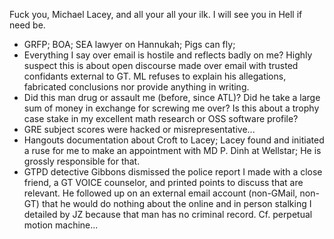 Fuck you, Michael Lacey, and all your all your ilk. I will see you in Hell if need be.

* GRFP; BOA; SEA lawyer on Hannukah; Pigs can fly;
* Everything I say over email is hostile and reflects badly on me? Highly suspect this is about open discourse made over email with trusted confidants external to GT. ML refuses to explain his allegations, fabricated conclusions nor provide anything in writing.
* Did this man drug or assault me (before, since ATL)? Did he take a large sum of money in exchange for screwing me over? Is this about a trophy case stake in my excellent math research or OSS software profile?
* GRE subject scores were hacked or misrepresentative...
* Hangouts documentation about Croft to Lacey; Lacey found and initiated a ruse for me to make an appointment with MD P. Dinh at Wellstar; He is grossly responsible for that.
* GTPD detective Gibbons dismissed the police report I made with a close friend, a GT VOICE counselor, and printed points to discuss that are relevant. He followed up on an external email account (non-GMail, non-GT) that he would do nothing about the online and in person stalking I detailed by JZ because that man has no criminal record. Cf. perpetual motion machine...
